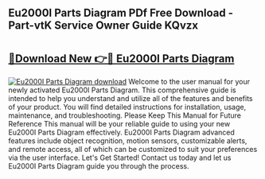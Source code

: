 ## Eu2000I Parts Diagram PDf Free Download - Part-vtK Service Owner Guide KQvzx

# <h2><a href="http://dfqiz1c.blite.top/?on=Eu2000I+Parts+Diagram">🔗Download New 👉🔴 Eu2000I Parts Diagram</a></h2>

[![Eu2000I Parts Diagram download](https://i.imgur.com/lujVjoI.png)](http://dfqiz1c.blite.top/?on=Eu2000I+Parts+Diagram)
Welcome to the user manual for your newly activated Eu2000I Parts Diagram. This comprehensive guide is intended to help you understand and utilize all of the features and benefits of your product. You will find detailed instructions for installation, usage, maintenance, and troubleshooting. Please Keep This Manual for Future Reference This manual will be your reliable guide to using your new Eu2000I Parts Diagram effectively. Eu2000I Parts Diagram advanced features include object recognition, motion sensors, customizable alerts, and remote access, all of which can be customized to suit your preferences via the user interface. Let's Get Started! Contact us today and let us Eu2000I Parts Diagram guide you through the process.
